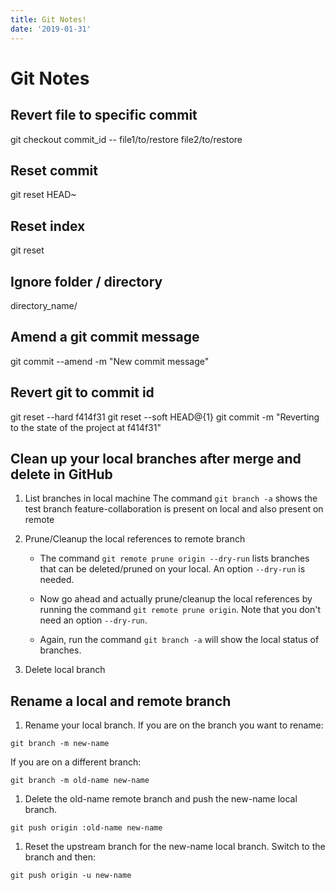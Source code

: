 ```yaml
---
title: Git Notes!
date: '2019-01-31'
---
```


# Git Notes

## Revert file to specific commit

git checkout commit_id -- file1/to/restore file2/to/restore

## Reset commit

git reset HEAD~

## Reset index

git reset

## Ignore folder / directory

directory_name/

## Amend a git commit message

git commit --amend -m "New commit message"

## Revert git to commit id

git reset --hard f414f31
git reset --soft HEAD@{1}
git commit -m "Reverting to the state of the project at f414f31"

## Clean up your local branches after merge and delete in GitHub

1. List branches in local machine
   The command `git branch -a` shows the test branch feature-collaboration is present on local and also present on remote
1. Prune/Cleanup the local references to remote branch

   - The command `git remote prune origin --dry-run` lists branches that can be deleted/pruned on your local. An option `--dry-run` is needed.

   - Now go ahead and actually prune/cleanup the local references by running the command `git remote prune origin`. Note that you don't need an option `--dry-run`.
   - Again, run the command `git branch -a` will show the local status of branches.

1. Delete local branch

## Rename a local and remote branch

1. Rename your local branch.
   If you are on the branch you want to rename:

```git
git branch -m new-name
```

If you are on a different branch:

```git
git branch -m old-name new-name
```

1. Delete the old-name remote branch and push the new-name local branch.

```git
git push origin :old-name new-name
```

1. Reset the upstream branch for the new-name local branch.
   Switch to the branch and then:

```git
git push origin -u new-name
```

